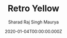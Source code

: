 ---
title: Retro Yellow
github: https://github.com/sharadcodes/jekyll-theme-retro-yellow
demo: https://sharadcodes.github.io/jekyll-theme-retro-yellow/
author: Sharad Raj Singh Maurya
ssg:
  - Jekyll
cms:
  - Markdown
category:
  - Blog
date: 2020-01-04T00:00:00.000Z
description: A Minimal Light theme for Jekyll with minimal CSS by Sharad Raj Singh Maurya
draft: true
publish_date: '2020-01-04T14:00:28Z'
update_date: '2022-07-22T04:57:52Z'
github_star: 1
github_fork: 3
---